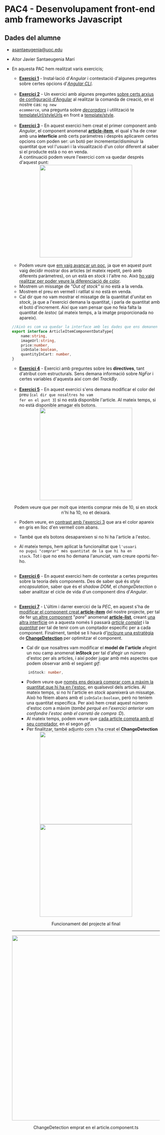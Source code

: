 # PAC4 - Desenvolupament front-end amb frameworks Javascript

## Dades del alumne

- asantaeugenia@uoc.edu
- Aitor Javier Santaeugenia Marí
- En aquesta PAC hem realitzat varis exercicis; <br>
    - <ins>**Exercici 1**</ins> - Instal·lació d'*Angular* i contestació d'algunes preguntes sobre certes opcions d'<ins>*Angular CLI*</ins>.<br><br>
    - <ins>**Exercici 2**</ins> - Un exercici amb algunes preguntes <ins>sobre certs arxius de configuració d'Angular</ins> al realitzar la comanda de creació, en el nostre cas: <code>ng new ecommerce</code>, una pregunta sobre <ins>*decoradors*</ins> i utilització te <ins>templateUrl/styleUrls</ins> en front a <ins>template/style</ins>.<br><br>
    - <ins>**Exercici 3**</ins> - En aquest exercici hem creat el primer component amb *Angular*, el component anomenat <ins>**article-item**</ins>, el qual s'ha de crear amb una **interfície** amb certs paràmetres i desprès aplicarem certes opcions com poden ser: un botó per incrementar/disminuir la quantitat que vol l'usuari i la visualització d'un color diferent al saber si el producte està o no en venda.<br>
    A continuació podem veure l'exercici com va quedar després d'aquest punt:<br>

    <div align="center">
    <img width="300px" src="https://i.imgur.com/LjuhZb5.png"/>
    </div><br>

    - Podem veure que <ins>em vaig avançar un poc</ins>, ja que en aquest punt vaig decidir mostrar dos articles (el mateix repetit, però amb diferents paràmetres), on un està en *stock* i l'altre no. Això <ins>ho vaig realitzar per poder veure la diferenciació de color</ins>.
    - Mostrem un missatge de *"Out of stock"* si no està a la venda.
    - Mostrem el preu en vermell i ratllat si no està en venda.
    - Cal dir que no vam mostrar el missatge de la quantitat d'unitat en *stock*, ja que a l'exercici demana la quantitat, i parla de quantitat amb el botó d'increment. Així que vam pensar que no feia falta la quantitat de *lestoc* (al mateix temps, a la imatge proporcionada no apareix).

    ```typescript
    //Això es com va quedar la interface amb les dades que ens demanen
    export interface ArticleItemComponentDataType{
        name:string,
        imageUrl:string,
        price:number,
        isOnSale:boolean,
        quantityInCart: number,
    }
    ```

    - <ins>**Exercici 4**</ins> - Exercici amb preguntes sobre les **directives**, tant d'atribut com estructurals. Sens demana informació sobre *NgFor* i certes variables d'aquesta així com del *TrackBy*.<br><br>
    - <ins>**Exercici 5**</ins> - En aquest exercici s'ens demana modificar el color del preu (<code>cal dir que nosaltres ho vam fer en el punt 3</code>) si no està disponible l'article. Al mateix temps, si no està disponible amagar els botons.

     <div align="center">
    <img width="300px" src="https://i.imgur.com/0iiHFDS.gif"/>
    <p>Podem veure que per molt que intentis comprar més de 10, si en stock n'hi ha 10, no et deixarà.
    </div>
    
    - Podem veure, en <ins>contrast amb l'exercici 3</ins> que ara el color apareix en gris en lloc d'en vermell com abans.
    - També que els botons desapareixen si no hi ha l'article a l'estoc.
    - Al mateix temps, hem aplicat la funcionalitat que <code>l'usuari no pugui "*comprar*" més quantitat de la que hi ha en stock</code>. Tot i que no ens ho demana l'anunciat, vam creure oportú fer-ho.<br><br>

    - <ins>**Exercici 6**</ins> - En aquest exercici hem de contestar a certes preguntes sobre la teoria dels components. Des de saber què és *style encapsulation*, saber que és el *shadow DOM*, el *changeDetection* o saber analitzar el cicle de vida d'un component dins d'*Angular*.<br><br>

   - <ins>**Exercici 7**</ins> - L'últim i darrer exercici de la *PEC*, en aquest s'ha de <ins>modificar el component creat **article-item**</ins> del nostre projecte, per tal de fer <ins>un altre component</ins> "*pare*" anomenat <ins>**article-list**</ins>, creant <ins>una altra interfície</ins> on a aquesta només li passarà <ins>*article complet*</ins> i la <ins>*quantitat*</ins> per tal de tenir com un comptador específic per a cada component. Finalment, també se li haurà d'<ins>incloure una estratègia</ins> de <ins>**ChangeDetection**</ins> per optimitzar el component.

        - Cal dir que nosaltres vam modificar el **model de l'article** afegint un nou camp anomenat **inStock** per tal d'afegir un número d'estoc per als articles, i així poder jugar amb més aspectes que podem observar amb el següent *gif*:

        ```typescript
            inStock: number,
        ```

        - Podem veure que <ins>només ens deixarà comprar com a màxim la quantitat que hi ha en l'estoc</ins>, en qualsevol dels articles.
     Al mateix temps, si no hi l'article en *stock* apareixerà un missatge. Això ho fèiem abans amb el <code>isOnSale:boolean</code>, però no teníem una quantitat específica. Per això hem creat aquest número d'estoc com a màxim (*també perquè en l'exercici anterior vam confondre l'estoc amb el carretó de compra :D*).
     - Al mateix temps, podem veure que <ins>cada article compta amb el seu comptador</ins>, en el segon *gif*.
     - Per finalitzar, també adjunto com s'ha creat el **ChangeDetection**

    <div align="center">
        <img width="300px" src="https://i.imgur.com/eNhX8cp.gif"/>
        <img width="300px" src="https://i.imgur.com/UApLftU.gif"/>
        <p>Funcionament del projecte al final</p>
    </div>

    ----            

    <div align="center">
        <img width="600px" src=" https://i.imgur.com/xbmj06q.png"/>
        <p>ChangeDetection emprat en el article.component.ts</p>
    </div
   